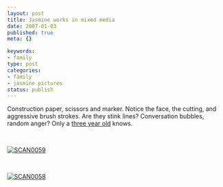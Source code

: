 ```yaml
--- 
layout: post
title: Jasmine works in mixed media
date: 2007-01-03
published: true
meta: {}

keywords: 
- family
type: post
categories: 
- family
- jasmine pictures
status: publish
---
```



Construction paper, scissors and marker. Notice the face, the cutting, and aggressive brush strokes. Are they stink lines? Conversation bubbles, random anger? Only a [three year old](http://blog-family.andyeick.com/2006/11/26/Jasmine+Sez.aspx) knows.

 

 

 

[![SCAN0059](http://media.eick.us/2011/05/343528221_da53a976fc_m.jpg)](http://www.flickr.com/photos/19429588@N00/343528221/ "SCAN0059")

 

 

 

[![SCAN0058](http://media.eick.us/2011/05/343528219_9158264b83.jpg)](http://www.flickr.com/photos/19429588@N00/343528219/ "SCAN0058")

